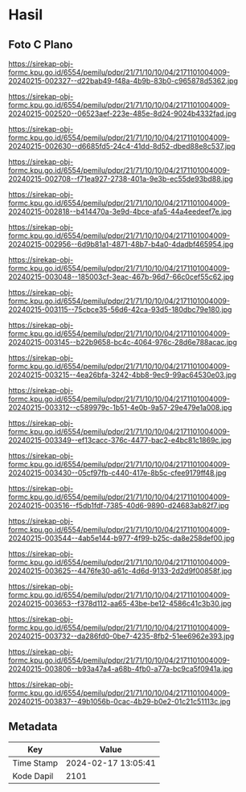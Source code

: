 # Hasil

## Foto C Plano

https://sirekap-obj-formc.kpu.go.id/6554/pemilu/pdpr/21/71/10/10/04/2171101004009-20240215-002327--d22bab49-f48a-4b9b-83b0-c965878d5362.jpg

https://sirekap-obj-formc.kpu.go.id/6554/pemilu/pdpr/21/71/10/10/04/2171101004009-20240215-002520--06523aef-223e-485e-8d24-9024b4332fad.jpg

https://sirekap-obj-formc.kpu.go.id/6554/pemilu/pdpr/21/71/10/10/04/2171101004009-20240215-002630--d6685fd5-24c4-41dd-8d52-dbed88e8c537.jpg

https://sirekap-obj-formc.kpu.go.id/6554/pemilu/pdpr/21/71/10/10/04/2171101004009-20240215-002708--f71ea927-2738-401a-9e3b-ec55de93bd88.jpg

https://sirekap-obj-formc.kpu.go.id/6554/pemilu/pdpr/21/71/10/10/04/2171101004009-20240215-002818--b414470a-3e9d-4bce-afa5-44a4eedeef7e.jpg

https://sirekap-obj-formc.kpu.go.id/6554/pemilu/pdpr/21/71/10/10/04/2171101004009-20240215-002956--6d9b81a1-4871-48b7-b4a0-4dadbf465954.jpg

https://sirekap-obj-formc.kpu.go.id/6554/pemilu/pdpr/21/71/10/10/04/2171101004009-20240215-003048--185003cf-3eac-467b-96d7-66c0cef55c62.jpg

https://sirekap-obj-formc.kpu.go.id/6554/pemilu/pdpr/21/71/10/10/04/2171101004009-20240215-003115--75cbce35-56d6-42ca-93d5-180dbc79e180.jpg

https://sirekap-obj-formc.kpu.go.id/6554/pemilu/pdpr/21/71/10/10/04/2171101004009-20240215-003145--b22b9658-bc4c-4064-976c-28d6e788acac.jpg

https://sirekap-obj-formc.kpu.go.id/6554/pemilu/pdpr/21/71/10/10/04/2171101004009-20240215-003215--4ea26bfa-3242-4bb8-9ec9-99ac64530e03.jpg

https://sirekap-obj-formc.kpu.go.id/6554/pemilu/pdpr/21/71/10/10/04/2171101004009-20240215-003312--c589979c-1b51-4e0b-9a57-29e479e1a008.jpg

https://sirekap-obj-formc.kpu.go.id/6554/pemilu/pdpr/21/71/10/10/04/2171101004009-20240215-003349--ef13cacc-376c-4477-bac2-e4bc81c1869c.jpg

https://sirekap-obj-formc.kpu.go.id/6554/pemilu/pdpr/21/71/10/10/04/2171101004009-20240215-003430--05cf97fb-c440-417e-8b5c-cfee9179ff48.jpg

https://sirekap-obj-formc.kpu.go.id/6554/pemilu/pdpr/21/71/10/10/04/2171101004009-20240215-003516--f5db1fdf-7385-40d6-9890-d24683ab82f7.jpg

https://sirekap-obj-formc.kpu.go.id/6554/pemilu/pdpr/21/71/10/10/04/2171101004009-20240215-003544--4ab5e144-b977-4f99-b25c-da8e258def00.jpg

https://sirekap-obj-formc.kpu.go.id/6554/pemilu/pdpr/21/71/10/10/04/2171101004009-20240215-003625--4476fe30-a61c-4d6d-9133-2d2d9f00858f.jpg

https://sirekap-obj-formc.kpu.go.id/6554/pemilu/pdpr/21/71/10/10/04/2171101004009-20240215-003653--f378d112-aa65-43be-be12-4586c41c3b30.jpg

https://sirekap-obj-formc.kpu.go.id/6554/pemilu/pdpr/21/71/10/10/04/2171101004009-20240215-003732--da286fd0-0be7-4235-8fb2-51ee6962e393.jpg

https://sirekap-obj-formc.kpu.go.id/6554/pemilu/pdpr/21/71/10/10/04/2171101004009-20240215-003806--b93a47a4-a68b-4fb0-a77a-bc9ca5f0941a.jpg

https://sirekap-obj-formc.kpu.go.id/6554/pemilu/pdpr/21/71/10/10/04/2171101004009-20240215-003837--49b1056b-0cac-4b29-b0e2-01c21c51113c.jpg


## Metadata

| Key        | Value               |
| ---------- | ------------------- |
| Time Stamp | 2024-02-17 13:05:41 |
| Kode Dapil | 2101                |



